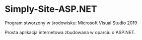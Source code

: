 # Simply-Site-ASP.NET

Program stworzony w środowisku: Microsoft Visual Studio 2019

Prosta aplikacja internetowa zbudowana w oparciu o ASP.NET.

